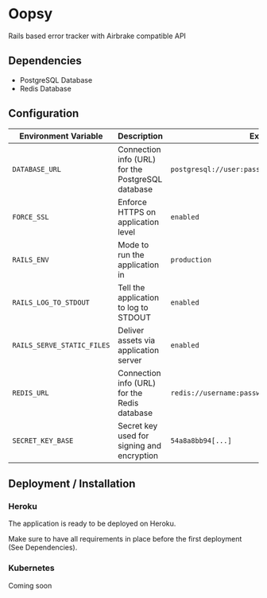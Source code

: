 # Oopsy

Rails based error tracker with Airbrake compatible API

## Dependencies

* PostgreSQL Database
* Redis Database

## Configuration

| Environment Variable       | Description                                       | Example                                           |
| -                          | -                                                 | -                                                 |
| `DATABASE_URL`             | Connection info (URL) for the PostgreSQL database | `postgresql://user:password@server:5432/database` |
| `FORCE_SSL`                | Enforce HTTPS on application level                | `enabled`                                         |
| `RAILS_ENV`                | Mode to run the application in                    | `production`                                      |
| `RAILS_LOG_TO_STDOUT`      | Tell the application to log to STDOUT             | `enabled`                                         |
| `RAILS_SERVE_STATIC_FILES` | Deliver assets via application server             | `enabled`                                         |
| `REDIS_URL`                | Connection info (URL) for the Redis database      | `redis://username:password@server:6379/0`         |
| `SECRET_KEY_BASE`          | Secret key used for signing and encryption        | `54a8a8bb94[...]`                                 |

## Deployment / Installation

### Heroku

The application is ready to be deployed on Heroku.

Make sure to have all requirements in place before the first deployment (See Dependencies).

### Kubernetes

Coming soon
